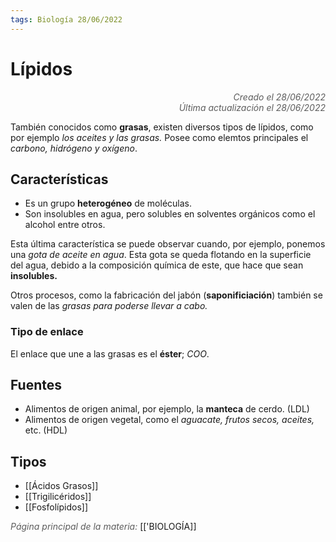 ```yaml
---
tags: Biología 28/06/2022
---
```


# Lípidos
<div style="text-align: right; opacity: 0.7; font-style: italic;">Creado el 28/06/2022</div>
<div style="text-align: right; opacity: 0.7; font-style: italic;">Última actualización el 28/06/2022</div>

También conocidos como **grasas**, existen diversos tipos de lípidos, como por ejemplo *los aceites y las grasas.* Posee como elemtos principales el *carbono, hidrógeno y oxígeno*.

## Características

- Es un grupo **heterogéneo** de moléculas.
- Son insolubles en agua, pero solubles en solventes orgánicos como el alcohol entre otros.

Esta última característica se puede observar cuando, por ejemplo, ponemos una *gota de aceite en agua*. Esta gota se queda flotando en la superficie del agua, debido a la composición química de este, que hace que sean **insolubles.**

Otros procesos, como la fabricación del jabón (**saponificiación**) también se valen de las *grasas para poderse llevar a cabo.*

### Tipo de enlace

El enlace que une a las grasas es el **éster**; $COO$.

## Fuentes

- Alimentos de origen animal, por ejemplo, la **manteca** de cerdo. (LDL)
- Alimentos de origen vegetal, como el *aguacate, frutos secos, aceites,* etc. (HDL)

## Tipos

- [[Ácidos Grasos]]
- [[Trigilicéridos]]
- [[Fosfolípidos]]

<span style="opacity: 0.7; font-style: italic;">Página principal de la materia:</span> [['BIOLOGÍA]]
